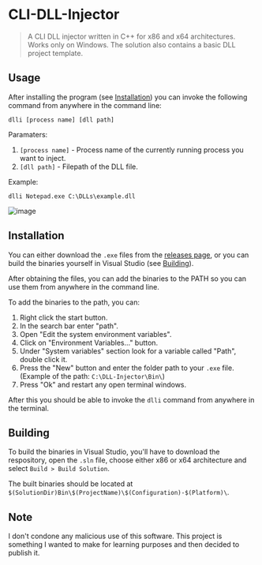 # CLI-DLL-Injector
> A CLI DLL injector written in C++ for x86 and x64 architectures. Works only on Windows. The solution also contains a basic DLL project template.

## Usage
After installing the program (see [Installation](#installation)) you can invoke the following command from anywhere in the command line:
```
dlli [process name] [dll path]
```

Paramaters:
1) `[process name]` - Process name of the currently running process you want to inject.
2) `[dll path]` - Filepath of the DLL file.

Example:
```
dlli Notepad.exe C:\DLLs\example.dll
```
![image](https://github.com/dexmoh/CLI-DLL-Injector/assets/60656530/81decbf0-b51c-48ef-8da3-1bafdde5028a)


## Installation
You can either download the `.exe` files from the [releases page](https://github.com/dexmoh/CLI-DLL-Injector/releases), or you can build the binaries yourself in Visual Studio (see [Building](#building)).

After obtaining the files, you can add the binaries to the PATH so you can use them from anywhere in the command line.

To add the binaries to the path, you can:
1) Right click the start button.
2) In the search bar enter "path".
3) Open "Edit the system environment variables".
4) Click on "Environment Variables..." button.
5) Under "System variables" section look for a variable called "Path", double click it.
6) Press the "New" button and enter the folder path to your `.exe` file. (Example of the path: `C:\DLL-Injector\Bin\`)
8) Press "Ok" and restart any open terminal windows.

After this you should be able to invoke the `dlli` command from anywhere in the terminal.

## Building
To build the binaries in Visual Studio, you'll have to download the respository, open the `.sln` file, choose either x86 or x64 architecture and select `Build > Build Solution`.

The built binaries should be located at `$(SolutionDir)Bin\$(ProjectName)\$(Configuration)-$(Platform)\`.

## Note
I don't condone any malicious use of this software. This project is something I wanted to make for learning purposes and then decided to publish it.
